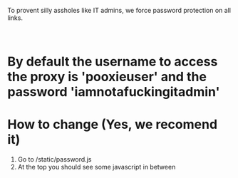 To provent silly assholes like IT admins, we force password protection on all links.
# <br>By default the username to access the proxy is 'pooxieuser' and the password 'iamnotafuckingitadmin'<br>
# How to change (Yes, we recomend it)
1. Go to /static/password.js
2. At the top you should see some javascript in between <script> tags
3. Where you see
   var users = {
      "pooxieuser": "iamnotafuckingitadmin",
      "pooxieadmin": "",
      // Add more users as needed
    };
   Change 'pooxieuser' to your username and 'iamnotafuckingitadmin' to your password
   YOU CAN ADD MULTIPLE USER ACCOUNTS BY COPYING AND PASTING THE POOXIEUSER LINE UNDER THE POOXIEADMIN LINE
